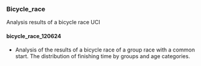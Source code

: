 ### Bicycle_race
Analysis results of a bicycle race UCI

#### bicycle_race_120624
* Analysis of the results of a bicycle race of a group race with a common start. The distribution of finishing time by groups and age categories.
